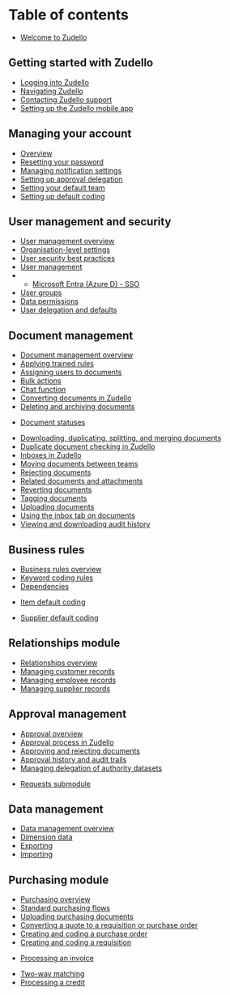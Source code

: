 # Table of contents

- [Welcome to Zudello](homepage.md)

## Getting started with Zudello
* [Logging into Zudello](getting-started-with-zudello/logging-in-to-zudello.md)
* [Navigating Zudello](getting-started-with-zudello/navigating-zudello.md)
* [Contacting Zudello support](getting-started-with-zudello/contacting-zudello-support.md)
* [Setting up the Zudello mobile app](getting-started-with-zudello/setting-up-the-zudello-mobile-app.md)
<!-- * Zudello glossary --> 

## Managing your account
* [Overview](managing-your-account/managing-your-account.md)
* [Resetting your password](managing-your-account/resetting-your-password.md)
* [Managing notification settings](managing-your-account/managing-notification-settings.md)
* [Setting up approval delegation](managing-your-account/setting-up-approval-delegation.md)
* [Setting your default team](managing-your-account/setting-your-default-team.md)
* [Setting up default coding](managing-your-account/setting-up-default-coding.md)

## User management and security
* [User management overview](user-management-and-security/user-management-overview.md)
* [Organisation-level settings](user-management-and-security/organisation-level-settings.md)
* [User security best practices](user-management-and-security/user-security-best-practices.md)
* [User management](user-management-and-security/user-management.md)
* * [Microsoft Entra (Azure D) - SSO](user-management-and-security/microsoft-entra-azure-ad-sso.md)
* [User groups](user-management-and-security/user-groups.md)
* [Data permissions](user-management-and-security/data-permissions.md)
* [User delegation and defaults](user-management-and-security/user-delegation-and-defaults.md)
<!-- * SSO and user provisioning -->

## Document management 
* [Document management overview](document-management/document-management-overview.md)
* [Applying trained rules](document-management/applying-trained-rules.md)
* [Assigning users to documents](document-management/assigning-users-to-documents.md)
* [Bulk actions](document-management/bulk-actions.md)
* [Chat function](document-management/chat-function.md)
* [Converting documents in Zudello](document-management/converting-documents-in-zudello.md)
* [Deleting and archiving documents](document-management/deleting-and-archiving-documents.md)
<!-- * Document errors --> 
- [Document statuses](document-management/document-statuses.md)
* [Downloading, duplicating, splitting, and merging documents](document-management/downloading-duplicating-splitting-and-merging-documents.md)
* [Duplicate document checking in Zudello](document-management/duplicate-document-checking-in-zudello.md)
* [Inboxes in Zudello](document-management/inboxes-in-zudello.md)
* [Moving documents between teams](document-management/moving-documents-between-teams.md)
* [Rejecting documents](document-management/rejecting-documents.md)
* [Related documents and attachments](document-management/related-documents-and-attachments.md)
* [Reverting documents](document-management/reverting-documents.md)
* [Tagging documents](document-management/tagging-documents.md)
* [Uploading documents](document-management/uploading-documents.md)
* [Using the inbox tab on documents](document-management/using-the-inbox-tab-on-documents.md)
* [Viewing and downloading audit history](document-management/viewing-and-downloading-audit-history.md)

## Business rules
* [Business rules overview](business-rules/business-rules-overview.md)
* [Keyword coding rules](business-rules/keyword-coding-rules.md)
* [Dependencies](business-rules/dependencies.md)
<!-- * Item alternatives --> 
* [Item default coding](business-rules/item-default-coding.md)
<!-- * Supplier alternatives --> 
* [Supplier default coding](business-rules/supplier-default-coding.md)

## Relationships module
* [Relationships overview](relationships-module/relationships-overview.md)
* [Managing customer records](relationships-module/managing-customer-records.md)
* [Managing employee records](relationships-module/managing-employee-records.md)
* [Managing supplier records](relationships-module/managing-supplier-records.md)

## Approval management
* [Approval overview](approval-management/approval-overview.md)
* [Approval process in Zudello](approval-management/approval-process-in-zudello.md)
* [Approving and rejecting documents](approval-management/approving-and-rejecting-documents.md)
* [Approval history and audit trails](approval-management/approval-history-and-audit-trails.md)
* [Managing delegation of authority datasets](approval-management/managing-delegation-of-authority-datasets.md)
<!-- * Managing approval limits -->
* [Requests submodule](approval-management/requests-submodule.md)

## Data management
* [Data management overview](data-management/data-management-overview.md)
* [Dimension data](data-management/dimension-data.md)
* [Exporting](data-management/exporting.md)
* [Importing](data-management/importing.md)

## Purchasing module
* [Purchasing overview](purchasing-module/purchasing-overview.md)
* [Standard purchasing flows](purchasing-module/standard-purchasing-flows.md)
* [Uploading purchasing documents](purchasing-module/uploading-purchasing-documents.md)
* [Converting a quote to a requisition or purchase order](purchasing-module/converting-a-quote-to-a-requisition-or-purchase-order.md)
* [Creating and coding a purchase order](purchasing-module/creating-and-coding-a-purchase-order.md)
* [Creating and coding a requisition](purchasing-module/creating-and-coding-a-requisition.md)
<!-- * Closing a purchase order -->
* [Processing an invoice](purchasing-module/processing-an-invoice.md)
<!-- * Three-way matching -->
* [Two-way matching](purchasing-module/two-way-matching.md)
* [Processing a credit](purchasing-module/processing-a-credit.md)
<!-- * Supplier statement reconciliation -->